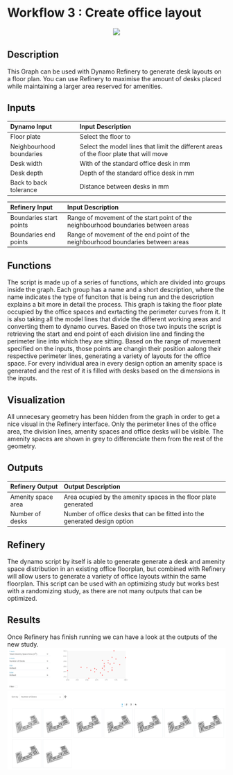 # Workflow 3 : Create office layout

<p align="center">
  <img src="https://media.giphy.com/media/TKM85J7g6Aewuotwj9/giphy.gif">
</p>

## Description

This Graph can be used with Dynamo Refinery to generate desk layouts on a floor plan. You can use Refinery to maximise the amount of desks placed while maintaining a larger area reserved for amenities.

## Inputs

| Dynamo Input          | Input Description |
| :--- | :--- |
| Floor plate              | Select the floor to  |
| Neighbourhood boundaries | Select the model lines that limit the different areas of the floor plate that will move |
| Desk width               | With of the standard office desk in mm |
| Desk depth               | Depth of the standard office desk in mm |
| Back to back tolerance   | Distance between desks in mm |

| Refinery Input    | Input Description |
| :--- | :--- |
| Boundaries start points | Range of movement of the start point of the neighbourhood boundaries between areas |
| Boundaries end points   | Range of movement of the end point of the neighbourhood boundaries between areas |

## Functions

The script is made up of a series of functions, which are divided into groups inside the graph. Each group has a name and a short description, where the name indicates the type of funciton that is being run and the description explains a bit more in detail the process.
This graph is taking the floor plate occupied by the office spaces and exrtacting the perimeter curves from it. It is also taking all the model lines that divide the different working areas and converting them to dynamo curves. Based on those two inputs the script is retrieving the start and end point of each division line and finding the perimeter line into which they are sitting. Based on the range of movement specified on the inputs, those points are changin their position aalong their respective perimeter lines, generating a variety of layouts for the office space. For every individual area in every design option an amenity space is generated and the rest of it is filled with desks based on the dimensions in the inputs.

## Visualization

All unnecesary geometry has been hidden from the graph in order to get a nice visual in the Refinery interface. Only the perimeter lines of the office area, the division lines, amenity spaces and office desks will be visible. The amenity spaces are shown in grey to differenciate them from the rest of the geometry. 

## Outputs

| Refinery Output   | Output Description |
| :--- | :--- |
| Amenity space area | Area ocupied by the amenity spaces in the floor plate generated |
| Number of desks    | Number of office desks that can be fitted into the generated design option |

## Refinery

The dynamo script by itself is able to generate generate a desk and amenity space distribution in an existing office floorplan, but combined with Refinery will allow users to generate a variety of office layouts within the same floorplan. This script can be used with an optimizing study but works best with a randomizing study, as there are not many outputs that can be optimized.

## Results

Once Refinery has finish running we can have a look at the outputs of the new study. 
![IMAGE](Images/07-03_Workflow_3//7-03_workflow3_randomisationrun.png)
